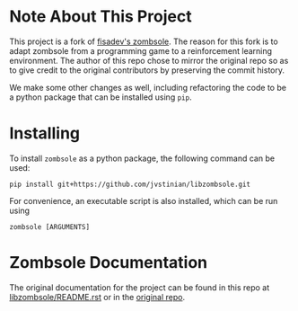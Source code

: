 # Note About This Project

This project is a fork of [fisadev's zombsole](https://github.com/fisadev/zombsole). 
The reason for this fork is to adapt zombsole from a programming game to 
a reinforcement learning environment. 
The author of this repo chose to mirror the original repo 
so as to give credit to the original contributors by preserving 
the commit history. 

We make some other changes as well, including refactoring the code 
to be a python package that can be installed using `pip`. 

# Installing

To install ``zombsole`` as a python package, the following 
command can be used: 

    pip install git+https://github.com/jvstinian/libzombsole.git

For convenience, an executable script is also installed, which 
can be run using 

    zombsole [ARGUMENTS]

# Zombsole Documentation

The original documentation for the project can be found in this repo at 
[libzombsole/README.rst](./documentation/README.rst)
or in the [original repo](https://github.com/fisadev/zombsole/blob/master/README.rst). 

